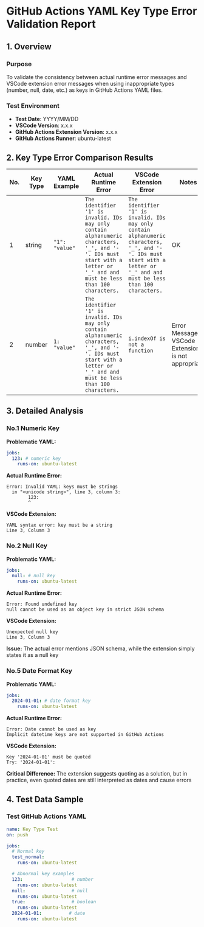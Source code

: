 # GitHub Actions YAML Key Type Error Validation Report

## 1. Overview

### Purpose

To validate the consistency between actual runtime error messages and VSCode extension error messages when using inappropriate types (number, null, date, etc.) as keys in GitHub Actions YAML files.

### Test Environment

- **Test Date**: YYYY/MM/DD
- **VSCode Version**: x.x.x
- **GitHub Actions Extension Version**: x.x.x
- **GitHub Actions Runner**: ubuntu-latest

## 2. Key Type Error Comparison Results

| No. | Key Type | YAML Example | Actual Runtime Error | VSCode Extension Error | Notes |
|-----|----------|--------------|---------------------|----------------------|-------|
| 1 | string | `"1": "value"` | `The identifier '1' is invalid. IDs may only contain alphanumeric characters, '_', and '-'. IDs must start with a letter or '_' and and must be less than 100 characters.` | `The identifier '1' is invalid. IDs may only contain alphanumeric characters, '_', and '-'. IDs must start with a letter or '_' and and must be less than 100 characters.` | OK |
| 2 | number | `1: "value"` | `The identifier '1' is invalid. IDs may only contain alphanumeric characters, '_', and '-'. IDs must start with a letter or '_' and and must be less than 100 characters.` | `i.indexOf is not a function` | Error Message in VSCode Extension is not appropriate |

## 3. Detailed Analysis

### No.1 Numeric Key
**Problematic YAML:**
```yaml
jobs:
  123: # numeric key
    runs-on: ubuntu-latest
```

**Actual Runtime Error:**
```
Error: Invalid YAML: keys must be strings
  in "<unicode string>", line 3, column 3:
        123:
        ^
```

**VSCode Extension:**
```
YAML syntax error: key must be a string
Line 3, Column 3
```

### No.2 Null Key
**Problematic YAML:**
```yaml
jobs:
  null: # null key
    runs-on: ubuntu-latest
```

**Actual Runtime Error:**
```
Error: Found undefined key
null cannot be used as an object key in strict JSON schema
```

**VSCode Extension:**
```
Unexpected null key
Line 3, Column 3
```

**Issue:** The actual error mentions JSON schema, while the extension simply states it as a null key

### No.5 Date Format Key
**Problematic YAML:**
```yaml
jobs:
  2024-01-01: # date format key
    runs-on: ubuntu-latest
```

**Actual Runtime Error:**
```
Error: Date cannot be used as key
Implicit datetime keys are not supported in GitHub Actions
```

**VSCode Extension:**
```
Key '2024-01-01' must be quoted
Try: '2024-01-01':
```

**Critical Difference:** The extension suggests quoting as a solution, but in practice, even quoted dates are still interpreted as dates and cause errors

## 4. Test Data Sample

### Test GitHub Actions YAML
```yaml
name: Key Type Test
on: push

jobs:
  # Normal key
  test_normal:
    runs-on: ubuntu-latest

  # Abnormal key examples
  123:                  # number
    runs-on: ubuntu-latest
  null:                 # null
    runs-on: ubuntu-latest
  true:                 # boolean
    runs-on: ubuntu-latest
  2024-01-01:          # date
    runs-on: ubuntu-latest
```

